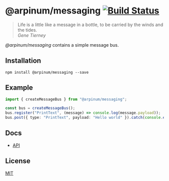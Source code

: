 # @arpinum/messaging [![Build Status](https://github.com/arpinum-oss/js-messaging/workflows/CI/badge.svg)](https://github.com/arpinum-oss/js-messaging/actions?query=workflow%3ACI)

> Life is a little like a message in a bottle, to be carried by the winds and the tides.  
> <cite>Gene Tierney</cite>

_@arpinum/messaging_ contains a simple message bus.

## Installation

```
npm install @arpinum/messaging --save
```

## Example

```ts
import { createMessageBus } from "@arpinum/messaging";

const bus = createMessageBus();
bus.register("PrintText", (message) => console.log(message.payload));
bus.post({ type: "PrintText", payload: "Hello world" }).catch(console.error);
```

## Docs

- [API](docs/api.md)

## License

[MIT](LICENSE)
